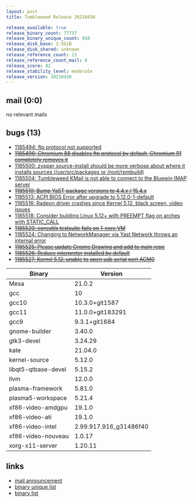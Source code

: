 ```yaml
---
layout: post
title: Tumbleweed Release 20210430

release_available: true
release_binary_count: 77737
release_binary_unique_count: 910
release_disk_base: 2.5GiB
release_disk_shared: unknown
release_reference_count: 13
release_reference_count_mail: 0
release_score: 82
release_stability_level: moderate
release_version: 20210430
---
```


## mail (0:0)

no relevant mails

## bugs (13)

<!--more-->

- [1185494: ftp protocol not supported](https://bugzilla.opensuse.org/show_bug.cgi?id=1185494)
- ~~[1185496: Chromium 88 disables ftp protocol by default, Chromium 91 completely removes it](https://bugzilla.opensuse.org/show_bug.cgi?id=1185496)~~
- [1185500: zypper source-install should be more verbose about where it installs sources (/usr/src/packages or /root/rpmbuild)](https://bugzilla.opensuse.org/show_bug.cgi?id=1185500)
- [1185504: Tumbleweed KMail is not able to connect to the Bluewin IMAP server](https://bugzilla.opensuse.org/show_bug.cgi?id=1185504)
- ~~[1185510: Bump YaST package versions to 4.4.x / 15.4.x](https://bugzilla.opensuse.org/show_bug.cgi?id=1185510)~~
- [1185513: ACPI BIOS Error after upgrade to 5.12.0-1-default](https://bugzilla.opensuse.org/show_bug.cgi?id=1185513)
- [1185516: Radeon driver crashes since Kernel 5.12, black screen, video issues](https://bugzilla.opensuse.org/show_bug.cgi?id=1185516)
- [1185518: Consider building Linux 5.12+ with PREEMPT flag on arches with STATIC_CALL](https://bugzilla.opensuse.org/show_bug.cgi?id=1185518)
- ~~[1185520: coreutils testsuite fails on 1-core VM](https://bugzilla.opensuse.org/show_bug.cgi?id=1185520)~~
- [1185524: Changing to NetworkManager via Yast Network throws an internal error](https://bugzilla.opensuse.org/show_bug.cgi?id=1185524)
- ~~[1185525: Please update Gnome Drawing and add to main repo](https://bugzilla.opensuse.org/show_bug.cgi?id=1185525)~~
- ~~[1185526: Reduce interpreter installed by default](https://bugzilla.opensuse.org/show_bug.cgi?id=1185526)~~
- ~~[1185527: Kernel 5.12: unable to open usb serial port ACM0](https://bugzilla.opensuse.org/show_bug.cgi?id=1185527)~~

Binary | Version
--- | ---
Mesa | 21.0.2
gcc | 10
gcc10 | 10.3.0+git1587
gcc11 | 11.0.0+git183291
gcc9 | 9.3.1+git1684
gnome-builder | 3.40.0
gtk3-devel | 3.24.29
kate | 21.04.0
kernel-source | 5.12.0
libqt5-qtbase-devel | 5.15.2
llvm | 12.0.0
plasma-framework | 5.81.0
plasma5-workspace | 5.21.4
xf86-video-amdgpu | 19.1.0
xf86-video-ati | 19.1.0
xf86-video-intel | 2.99.917.916_g31486f40
xf86-video-nouveau | 1.0.17
xorg-x11-server | 1.20.11

## links

- [mail announcement](https://github.com/boombatower/tumbleweed-review/issues/10)
- [binary unique list](http://download.opensuse.org/history/20210430/rpm.unique.list)
- [binary list](http://download.opensuse.org/history/20210430/rpm.list)
